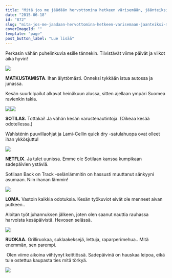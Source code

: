 ```yaml
---
title: "Mitä jos me jäädään hervottomina hetkeen värisemään, jäänteiksi maailmaan jäähtyvään."
date: "2015-06-18"
id: "872"
slug: "mita-jos-me-jaadaan-hervottomina-hetkeen-varisemaan-jaanteiksi-maailmaan-jaahtyvaan"
coverImageId: ""
template: "page"
post_button_label: "Lue lisää"
---
```


Perkasin vähän puhelinkuvia esille tännekin. Tiivistävät viime päivät ja viikot aika hyvin!

  

[![](images/201506181123198353.png)](http://4.bp.blogspot.com/-KzSmem559Q0/VYKC6IHAayI/AAAAAAAAJ1Y/mMQQ8iUeaxQ/s1600/201506181123198353.png)

  

**MATKUSTAMISTA**. Ihan älyttömästi. Onneksi tykkään istua autossa ja junassa.

Kesän suurkilpailut alkavat heinäkuun alussa, sitten ajellaan ympäri Suomea ravienkin takia.

  

[![](images/201506181117054901.png)](http://1.bp.blogspot.com/-kg6Kawikpdw/VYKDbAMV7eI/AAAAAAAAJ1k/79ZqBVd9KOk/s1600/201506181117054901.png)[![](images/201506181121298684.png)](http://1.bp.blogspot.com/-4Ypbfl6OHhg/VYKDuKkUHFI/AAAAAAAAJ1s/_tuxXsQD1sI/s1600/201506181121298684.png)

  

**SOTILAS.** Tottakai! Ja vähän kesän varustenautintoja. (Oikeaa kesää odotellessa.)

Wahlsténin puuvillaohjat ja Lami-Cellin quick dry -satulahuopa ovat olleet ihan ykkösjuttu!

  

[![](images/201506181122469805.png)](http://3.bp.blogspot.com/-jvN07dNz9nw/VYKC5MTz_rI/AAAAAAAAJ1I/BFbEpnVt_6Y/s1600/201506181122469805.png)

  

**NETFLIX**. Ja tulet uunissa. Emme ole Sotilaan kanssa kumpikaan sadepäivien ystäviä.

Sotilaan Back on Track -selänlämmitin on hassusti muuttanut sänkyyni asumaan. Niin ihanan lämmin!

  

[![](images/201506181122236832.png)](http://4.bp.blogspot.com/-dsN2E5PUDfM/VYKC5PIaxcI/AAAAAAAAJ1M/XFIQimNxuB8/s1600/201506181122236832.png)

  

**LOMA.** Vastoin kaikkia odotuksia. Kesän työkuviot eivät ole menneet aivan putkeen..

Aloitan työt juhannuksen jälkeen, joten olen saanut nauttia rauhassa harvoista kesäpäivistä. Hevosen selässä.

  

[![](images/201506181118436613.png)](http://2.bp.blogspot.com/-saoVHbIjT_o/VYKC3YGUJgI/AAAAAAAAJ00/Tiq0DGVcwr4/s1600/201506181118436613.png)

  

**RUOKAA.** Grilliruokaa, suklaakeksejä, lettuja, raparperimehua.. Mitä enemmän, sen parempi.

 Olen viime aikoina viihtynyt keittiössä. Sadepäivinä on hauskaa leipoa, eikä tule ostettua kaupasta ties mitä törkyä.

  

[![](images/201506181117349906.png)](http://2.bp.blogspot.com/--6NcSNg9bGQ/VYKC3OBkYyI/AAAAAAAAJ0s/W2EIKS3XlGY/s1600/201506181117349906.png)
